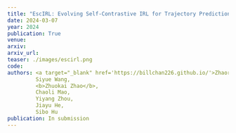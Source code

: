 ```yaml
---
title: "EscIRL: Evolving Self-Contrastive IRL for Trajectory Prediction in Autonomous Driving"
date: 2024-03-07
year: 2024
publication: True
venue:
arxiv:
arxiv_url:
teaser: ./images/escirl.png
code:
authors: <a target="_blank" href='https://billchan226.github.io/'>Zhaorun Chen</a>,
         Siyue Wang,
         <b>Zhuokai Zhao</b>,
         Chaoli Mao,
         Yiyang Zhou,
         Jiayu He,
         Sibo Hu
publication: In submission
---
```

